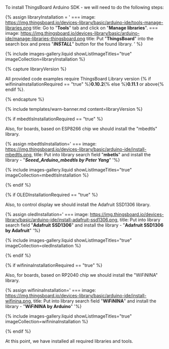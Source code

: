 To install ThingsBoard Arduino SDK - we will need to do the following steps:  

{% assign libraryInstallation = '
    ===
        image: https://img.thingsboard.io/devices-library/basic/arduino-ide/tools-manage-libraries.png
        title: Go to "**Tools**" tab and click on "**Manage libraries**".
    ===
        image: https://img.thingsboard.io/devices-library/basic/arduino-ide/manage-libraries-thingsboard.png
        title: Put "**ThingsBoard**" into the search box and press "***INSTALL***" button for the found library.
' 
%}

{% include images-gallery.liquid showListImageTitles="true" imageCollection=libraryInstallation %}    

{% capture libraryVersion %}

All provided code examples require ThingsBoard Library version {% if wifininaInstallationRequired == "true" %}**0.10.2**{% else %}**0.11.1** or above{% endif %}.  

{% endcapture %}

{% include templates/warn-banner.md content=libraryVersion %}

{% if mbedtlsInstallationRequired == "true" %}

Also, for boards, based on ESP8266 chip we should install the "mbedtls" library.  

{% assign mbedtlsInstallation='
    ===
        image: https://img.thingsboard.io/devices-library/basic/arduino-ide/install-mbedtls.png,
        title: Put into library search field "**mbetls**" and install the library - "***Seeed_Arduino_mbedtls by Peter Yang***"
'%}

{% include images-gallery.liquid showListImageTitles="true" imageCollection=mbedtlsInstallation %}

{% endif %}

{% if OLEDInstallationRequired == "true" %}

Also, to control display we should install the Adafruit SSD1306 library.  

{% assign oledInstallation='
    ===
        image: https://img.thingsboard.io/devices-library/basic/arduino-ide/install-adafruit-ssd1306.png,
        title: Put into library search field "**Adafruit SSD1306**" and install the library - "**Adafruit SSD1306 by Adafruit**"
'%}

{% include images-gallery.liquid showListImageTitles="true" imageCollection=oledInstallation %}

{% endif %}

{% if wifininaInstallationRequired == "true" %}

Also, for boards, based on RP2040 chip we should install the "WiFiNINA" library.  

{% assign wifininaInstallation='
    ===
        image: https://img.thingsboard.io/devices-library/basic/arduino-ide/install-wifinina.png,
        title: Put into library search field "**WiFiNINA**" and install the library - "**WiFiNINA by Arduino**"
'%}

{% include images-gallery.liquid showListImageTitles="true" imageCollection=wifininaInstallation %}

{% endif %}

At this point, we have installed all required libraries and tools.  